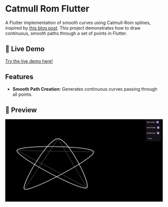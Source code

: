 # Catmull Rom Flutter

A Flutter implementation of smooth curves using Catmull-Rom splines, inspired by [this blog post](https://qroph.github.io/2018/07/30/smooth-paths-using-catmull-rom-splines.html). This project demonstrates how to draw continuous, smooth paths through a set of points in Flutter.

## 🚀 Live Demo
[Try the live demo here!](https://hamidrzash.github.io/catmull_rom_flutter)

## Features
- **Smooth Path Creation:** Generates continuous curves passing through all points.

## 🎥 Preview
![](https://github.com/Hamidrzash/catmull_rom_flutter/blob/main/preview.jpg)